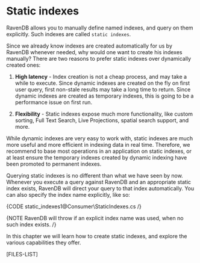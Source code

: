 ﻿# Static indexes

RavenDB allows you to manually define named indexes, and query on them explicitly. Such indexes are called `static indexes`.

Since we already know indexes are created automatically for us by RavenDB whenever needed, why would one want to create his indexes manually? There are two reasons to prefer static indexes over dynamically created ones:

1. __High latency__ - Index creation is not a cheap process, and may take a while to execute. Since dynamic indexes are created on the fly on first user query, first non-stale results may take a long time to return. Since dynamic indexes are created as temporary indexes, this is going to be a performance issue on first run.

2. __Flexibility__ - Static indexes expose much more functionality, like custom sorting, Full Text Search, Live Projections, spatial search support, and more.

While dynamic indexes are very easy to work with, static indexes are much more useful and more efficient in indexing data in real time. Therefore, we recommend to base most operations in an application on static indexes, or at least ensure the temporary indexes created by dynamic indexing have been promoted to permanent indexes.

Querying static indexes is no different than what we have seen by now. Whenever you execute a query against RavenDB and an appropriate static index exists, RavenDB will direct your query to that index automatically. You can also specify the index name explicitly, like so:

{CODE static_indexes1@Consumer\StaticIndexes.cs /}

{NOTE RavenDB will throw if an explicit index name was used, when no such index exists. /}

In this chapter we will learn how to create static indexes, and explore the various capabilities they offer.

[FILES-LIST]